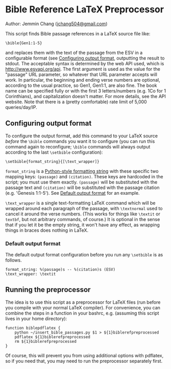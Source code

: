 # Bible Reference LaTeX Preprocessor

Author: Jemmin Chang (jchang504@gmail.com)

This script finds Bible passage references in a LaTeX source file like:

`\bible{Gen1:1-5}`

and replaces them with the text of the passage from the ESV in a configurable
format (see [Configuring output format](#configuring-output-format), outputting
the result to stdout. The acceptable syntax is determined by the web API used,
which is http://www.esvapi.org/api. The first argument is used as the value for
the "passage" URL parameter, so whatever that URL parameter accepts will work.
In particular, the beginning and ending verse numbers are optional, according
to the usual practice, so Gen1, Gen1:1, are also fine. The book name can be
specified fully or with the first 3 letters/numbers (e.g. 1Co for 1
Corinthians), and capitalization doesn't matter. For more details, see the API
website. Note that there is a (pretty comfortable) rate limit of 5,000
queries/day/IP.

## Configuring output format

To configure the output format, add this command to your LaTeX source _before_
the `\bible` commands you want it to configure (you can run this command again
to reconfigure; `\bible` commands will always output according to the last
`\setbible` configuration):

`\setbible{format_string}{[\text_wrapper]}`

`format_string` is a [Python-style formatting
string](https://docs.python.org/2/library/stdtypes.html#string-formatting) with
these specific two mapping keys: `(passage)` and `(citation)`. These keys are
hardcoded in the script; you must use them exactly. `(passage)` will be
substituted with the passage text and `(citation)` will be substituted with the
passage citation (e.g. 'Genesis 1:1-5').  See [Default output
format](#default-output-format) for an example.

`\text_wrapper` is a single text-formatting LaTeX command which will be wrapped
around each paragraph of the passage, with `\textnormal` used to cancel it
around the verse numbers. (This works for things like `\textit` or `textbf`,
but not arbitrary commands, of course.) It is optional in the sense that if you
let it be the empty string, it won't have any effect, as wrapping things in
braces does nothing in LaTeX.

### Default output format

The default output format configuration before you run any `\setbible` is as
follows.

```
format_string: %(passage)s -- %(citation)s (ESV)
\text_wrapper: \textit
```

## Running the preprocessor

The idea is to use this script as a preprocessor for LaTeX files (run before
you compile with your normal LaTeX compiler). For convenience, you can combine
the steps in a function in your bashrc, e.g. (assuming this script lives in
your home directory):

```
function biblepdflatex {
    python ~/insert_bible_passages.py $1 > ${1}biblerefpreprocessed
    pdflatex ${1}biblerefpreprocessed
    rm ${1}biblerefpreprocessed
}
```

Of course, this will prevent you from using additional options with pdflatex,
so if you need that, you may need to run the preprocessor separately first.
